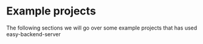 
# Example projects
 The following sections we will go over some example projects that has used easy-backend-server
